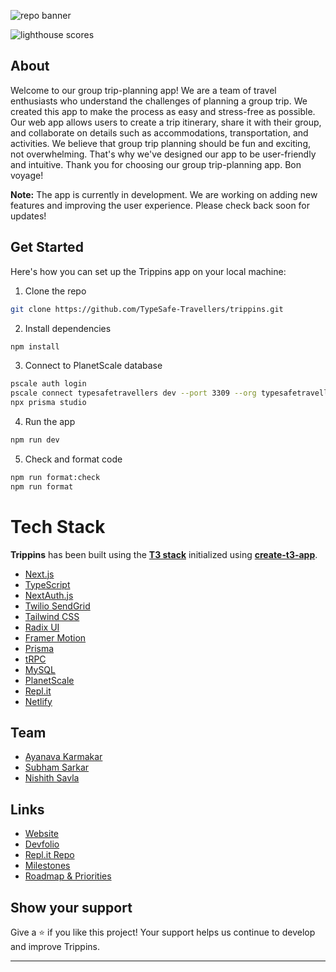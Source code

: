 ![repo banner](https://socialify.git.ci/TypeSafe-Travellers/trippins/image?description=1&font=Raleway&forks=1&issues=1&name=1&pattern=Solid&pulls=1&stargazers=1&theme=Dark)

![lighthouse scores](https://user-images.githubusercontent.com/89210438/216146573-4b39ef96-57f5-4db4-9cb2-ebef4ec65edf.png)

## About

Welcome to our group trip-planning app! We are a team of travel enthusiasts who understand the challenges of planning a group trip. We created this app to make the process as easy and stress-free as possible. Our web app allows users to create a trip itinerary, share it with their group, and collaborate on details such as accommodations, transportation, and activities. We believe that group trip planning should be fun and exciting, not overwhelming. That's why we've designed our app to be user-friendly and intuitive. Thank you for choosing our group trip-planning app. Bon voyage!

**Note:** The app is currently in development. We are working on adding new features and improving the user experience. Please check back soon for updates!

## Get Started

Here's how you can set up the Trippins app on your local machine:

1. Clone the repo

```bash
git clone https://github.com/TypeSafe-Travellers/trippins.git
```

2. Install dependencies

```bash
npm install
```

3. Connect to PlanetScale database

```bash
pscale auth login
pscale connect typesafetravellers dev --port 3309 --org typesafetravellers
npx prisma studio
```

4. Run the app

```bash
npm run dev
```

5. Check and format code

```bash
npm run format:check
npm run format
```

# Tech Stack

**Trippins** has been built using the [**T3 stack**](https://create.t3.gg/) initialized using [**create-t3-app**](https://github.com/t3-oss/create-t3-app).

- [Next.js](https://nextjs.org/)
- [TypeScript](https://www.typescriptlang.org/)
- [NextAuth.js](https://next-auth.js.org/)
- [Twilio SendGrid](https://sendgrid.com/)
- [Tailwind CSS](https://tailwindcss.com/)
- [Radix UI](https://www.radix-ui.com/)
- [Framer Motion](https://www.framer.com/motion/)
- [Prisma](https://www.prisma.io/)
- [tRPC](https://trpc.io/)
- [MySQL](https://www.mysql.com/)
- [PlanetScale](https://planetscale.com/)
- [Repl.it](https://replit.com/)
- [Netlify](https://www.netlify.com/)

## Team

- [Ayanava Karmakar](https://github.com/AyanavaKarmakar)
- [Subham Sarkar](https://github.com/ssarkar551)
- [Nishith Savla](https://github.com/Nishith-Savla)

## Links

- [Website](https://trippins.netlify.app/)
- [Devfolio](https://devfolio.co/projects/trippins-d37a)
- [Repl.it Repo](https://replit.com/@AyanavaKarmakar/trippins?v=1)
- [Milestones](https://github.com/TypeSafe-Travellers/App/milestones)
- [Roadmap & Priorities](https://github.com/TypeSafe-Travellers/App/projects?query=is%3Aopen)

## Show your support

Give a ⭐️ if you like this project! Your support helps us continue to develop and improve Trippins.

---
